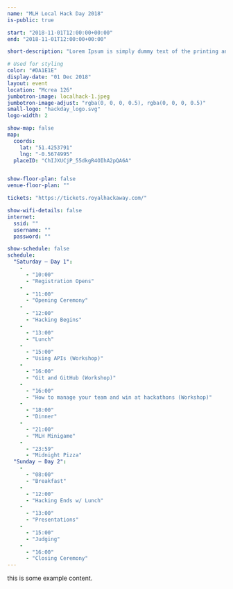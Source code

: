```yaml
---
name: "MLH Local Hack Day 2018"
is-public: true

start: "2018-11-01T12:00:00+00:00"
end: "2018-11-01T12:00:00+00:00"

short-description: "Lorem Ipsum is simply dummy text of the printing and typesetting industry. Lorem Ipsum has been the industry's standard dummy text ever since the 1500s."

# Used for styling
color: "#DA1E1E"
display-date: "01 Dec 2018"
layout: event
location: "Mcrea 126"
jumbotron-image: localhack-1.jpeg
jumbotron-image-adjust: "rgba(0, 0, 0, 0.5), rgba(0, 0, 0, 0.5)"
small-logo: "hackday_logo.svg"
logo-width: 2

show-map: false
map:
  coords:
    lat: "51.4253791"
    lng: "-0.5674995"
  placeID: "ChIJXUCjP_55dkgR4OIhA2pQA6A"


show-floor-plan: false
venue-floor-plan: ""

tickets: "https://tickets.royalhackaway.com/"

show-wifi-details: false
internet:
  ssid: ""
  username: ""
  password: ""

show-schedule: false
schedule:
  "Saturday — Day 1":
    -
      - "10:00"
      - "Registration Opens"
    -
      - "11:00"
      - "Opening Ceremony"
    -
      - "12:00"
      - "Hacking Begins"
    -
      - "13:00"
      - "Lunch"
    -
      - "15:00"
      - "Using APIs (Workshop)"
    -
      - "16:00"
      - "Git and GitHub (Workshop)"
    -
      - "16:00"
      - "How to manage your team and win at hackathons (Workshop)"
    -
      - "18:00"
      - "Dinner"
    -
      - "21:00"
      - "MLH Minigame"
    -
      - "23:59"
      - "Midnight Pizza"
  "Sunday — Day 2":
    -
      - "08:00"
      - "Breakfast"
    -
      - "12:00"
      - "Hacking Ends w/ Lunch"
    -
      - "13:00"
      - "Presentations"
    -
      - "15:00"
      - "Judging"
    -
      - "16:00"
      - "Closing Ceremony"
---
```


this is some example content.

